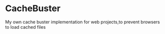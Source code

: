 # CacheBuster
My own cache buster implementation for web projects,to prevent browsers to load cached files


